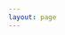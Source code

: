 ```yaml
---
layout: page
---
```


<script setup>
import {
  VPTeamPage,
  VPTeamPageTitle,
  VPTeamMembers
} from 'vitepress/theme'

const members = [
  {
    avatar: 'https://github.com/RNTOpus.png',
    name: 'Renato Andrade',
    title: 'Developer',
    links: [
      { icon: 'github', link: 'https://github.com/RNTOpus' },
      { icon: 'linkedin', link: 'https://www.linkedin.com/in/rntdesign/' }
    ]
  },
  {
    avatar: 'https://github.com/PauloRTesJr.png',
    name: 'Paulo Roberto Tessarolli Jr',
    title: 'Developer',
    links: [
      { icon: 'github', link: 'https://github.com/PauloRTesJr' },
      { icon: 'linkedin', link: 'https://www.linkedin.com/in/paulortesjr/' }
    ]
  }
]
</script>

<VPTeamPage>
  <VPTeamPageTitle>
    <template #title>
      We are Opus 
    </template>
    <template #lead>
      Come contribute to this amazing project. 🎉
    </template>
  </VPTeamPageTitle>
  <VPTeamMembers
    :members="members"
  />
</VPTeamPage>
